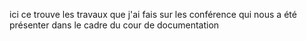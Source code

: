 ici ce trouve les travaux que j'ai fais sur les conférence qui nous a été présenter dans le cadre du cour de documentation
